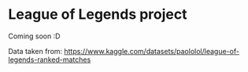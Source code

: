 # League of Legends project

Coming soon :D


Data taken from: https://www.kaggle.com/datasets/paololol/league-of-legends-ranked-matches

